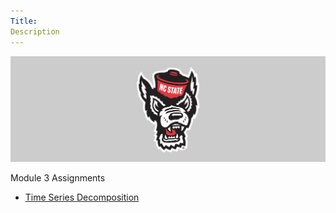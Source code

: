 ```yaml
---
Title:
Description
---
```

![Go Wolfpack](/images/Wolf.jpg)

Module 3 Assignments
- [Time Series Decomposition](/module3/index.md)


